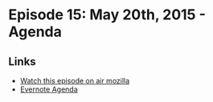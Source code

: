 # Episode 15: May 20th, 2015 - Agenda

## Links
* [Watch this episode on air mozilla](https://air.mozilla.org/the-joy-of-coding-mconley-livehacks-on-firefox-episode-15/)
* [Evernote Agenda](https://www.evernote.com/l/AbK7tOjDu3lCL5AXFy6MvHUDJY0NizLt34k)
